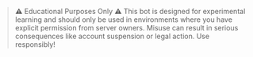 > ⚠️ Educational Purposes Only ⚠️
This bot is designed for experimental learning and should only be used in environments where you have explicit permission from server owners. Misuse can result in serious consequences like account suspension or legal action. Use responsibly!
